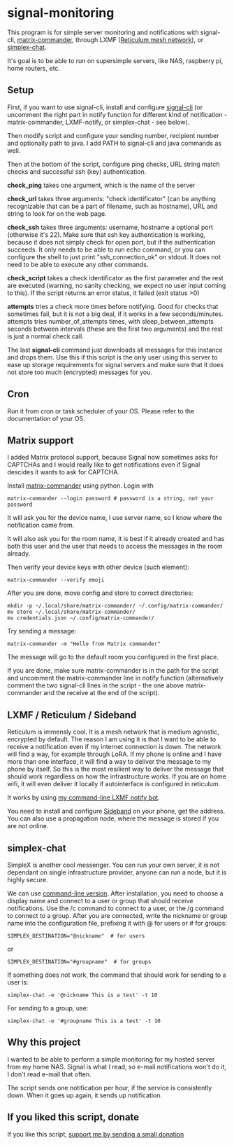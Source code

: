 # signal-monitoring

This program is for simple server monitoring and notifications with signal-cli, [matrix-commander](https://github.com/8go/matrix-commander), through LXMF ([Reticulum mesh network](https://reticulum.network/)), or [simplex-chat](https://github.com/simplex-chat/simplex-chat/blob/stable/docs/CLI.md).

It's goal is to be able to run on supersimple servers, like NAS, raspberry pi,
home routers, etc.

## Setup

First, if you want to use signal-cli, install and configure [signal-cli](https://github.com/AsamK/signal-cli) (or uncomment the right part in notify function for different kind of notification -
matrix-commander, LXMF-notify, or simplex-chat - see below).

Then modify script and configure your sending number, recipient number and
optionally path to java. I add PATH to signal-cli and java commands as well.

Then at the bottom of the script, configure ping checks, URL string match
checks and successful ssh (key) authentication.

**check_ping** takes one argument, which is the name of the server

**check_url** takes three arguments: "check identificator" (can be anything recognizable
that can be a part of filename, such as hostname), URL and string to look for on the web page.

**check_ssh** takes three arguments: username, hostname a optional port (otherwise it's 22).
Make sure that ssh key authentication is working, because it does not simply check for open
port, but if the authentication succeeds. It only needs to be able to run echo command, or
you can configure the shell to just print "ssh_connection_ok" on stdout. It does not need
to be able to execute any other commands.

**check_script** takes a check identificator as the first parameter and the rest are
executed (warning, no sanity checking, we expect no user input coming to this). If the script
returns an error status, it failed (exit status >0)

**attempts** tries a check more times before notifying. Good for checks that sometimes fail,
but it is not a big deal, if it works in a few seconds/minutes. attempts tries number_of_attempts
times, with sleep_between_attempts seconds between intervals (these are the first two arguments)
and the rest is just a normal check call.

The last **signal-cli** command just downloads all messages for this instance and
drops them. Use this if this script is the only user using this server to
ease up storage requirements for signal servers and make sure that it does not
store too much (encrypted) messages for you.

## Cron

Run it from cron or task scheduler of your OS. Please refer to the documentation
of your OS.

## Matrix support

I added Matrix protocol support, because Signal now sometimes asks for
CAPTCHAs and I would really like to get notifications even if Signal descides
it wants to ask for CAPTCHA.

Install [matrix-commander](https://github.com/8go/matrix-commander) using python. Login
with 

```
matrix-commander --login password # password is a string, not your password
```

It will ask you for the device name, I use server name, so I know where the notification
came from.

It will also ask you for the room name, it is best if it already created and has both
this user and the user that needs to access the messages in the room already.

Then verify your device keys with other device (such element):

```
matrix-commander --verify emoji
```

After you are done, move config and store to correct directories:

```
mkdir -p ~/.local/share/matrix-commander/ ~/.config/matrix-commander/
mv store ~/.local/share/matrix-commander/
mv credentials.json ~/.config/matrix-commander/
```

Try sending a message:

```
matrix-commander -m "Hello from Matrix commander"
```

The message will go to the default room you configured in the first place.

If you are done, make sure matrix-commander is in the path for the script and uncomment
the matrix-commander line in notify function (alternatively comment the two signal-cli
lines in the script - the one above matrix-commander and the receive at the end of the
script).

## LXMF / Reticulum / Sideband

Reticulum is immensly cool. It is a mesh network that is medium agnostic, encrypted
by default. The reason I am using it is that I want to be able to receive a notification
even if my internet connection is down. The network will find a way, for example through
LoRA. If my phone is online and I have more than one interface, it will find a way to deliver
the message to my phone by itself. So this is the most resilient way to deliver the
message that should work regardless on how the infrastructure works. If you are on home
wifi, it will even deliver it locally if autointerface is configured in reticulum.

It works by using [my command-line LXMF notify bot](https://github.com/jooray/lxmf-message).

You need to install and configure [Sideband](https://github.com/markqvist/Sideband) on your phone,
get the address. You can also use a propagation node, where the message is stored if you are not
online.

## simplex-chat

SimpleX is another cool messenger. You can run your own server, it is not
dependant on single infrastructure provider, anyone can run a node, but it is
highly secure.

We can use [command-line version](https://github.com/simplex-chat/simplex-chat/blob/stable/docs/CLI.md).
After installation, you need to choose a display name and connect to a user or group
that should receive notifications. Use the /c command to connect to a user, or the /g
command to connect to a group. After you are connected, write the nickname or group name
into the configuration file, prefixing it with @ for users or # for groups:

```
SIMPLEX_DESTINATION="@nickname"  # for users
```
or
```
SIMPLEX_DESTINATION="#groupname"  # for groups
```

If something does not work, the command that should work for sending to a user is:

```
simplex-chat -e '@nickname This is a test' -t 10
```

For sending to a group, use:

```
simplex-chat -e '#groupname This is a test' -t 10
```

## Why this project

I wanted to be able to perform a simple monitoring for my hosted server from
my home NAS. Signal is what I read, so e-mail notifications won't do it,
I don't read e-mail that often.

The script sends one notification per hour, if the service is consistently down.
When it goes up again, it sends up notification.

## If you liked this script, donate

If you like this script, [support me by sending a small donation](https://juraj.bednar.io/en/support-me/)
